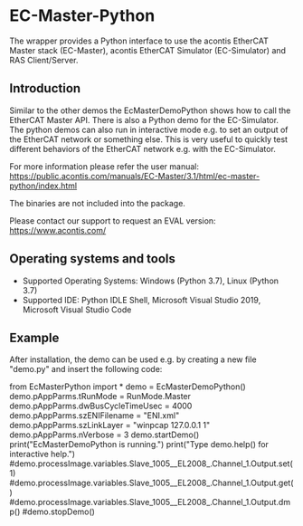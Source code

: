 # EC-Master-Python

The wrapper provides a Python interface to use the acontis EtherCAT Master stack (EC-Master),
acontis EtherCAT Simulator (EC-Simulator) and RAS Client/Server.

Introduction
------------

Similar to the other demos the EcMasterDemoPython shows how to call the EtherCAT Master API. 
There is also a Python demo for the EC-Simulator. The python demos can also run in interactive 
mode e.g. to set an output of the EtherCAT network or something else. This is very useful to 
quickly test different behaviors of the EtherCAT network e.g. with the EC-Simulator.

For more information please refer the user manual:
https://public.acontis.com/manuals/EC-Master/3.1/html/ec-master-python/index.html

The binaries are not included into the package. 

Please contact our support to request an EVAL version:
https://www.acontis.com/ 

Operating systems and tools
---------------------------

* Supported Operating Systems: Windows (Python 3.7), Linux (Python 3.7)
* Supported IDE: Python IDLE Shell, Microsoft Visual Studio 2019, Microsoft Visual Studio Code

Example
-------

After installation, the demo can be used e.g. by creating a new file "demo.py"
and insert the following code:

from EcMasterPython import *
demo = EcMasterDemoPython()
demo.pAppParms.tRunMode = RunMode.Master
demo.pAppParms.dwBusCycleTimeUsec = 4000
demo.pAppParms.szENIFilename = "ENI.xml"
demo.pAppParms.szLinkLayer = "winpcap 127.0.0.1 1"
demo.pAppParms.nVerbose = 3
demo.startDemo()
print("EcMasterDemoPython is running.")
print("Type demo.help() for interactive help.")
#demo.processImage.variables.Slave_1005__EL2008_.Channel_1.Output.set(1)
#demo.processImage.variables.Slave_1005__EL2008_.Channel_1.Output.get()
#demo.processImage.variables.Slave_1005__EL2008_.Channel_1.Output.dmp()
#demo.stopDemo()
